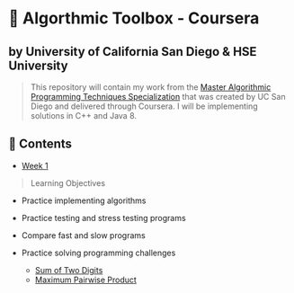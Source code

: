 # 🌟 Algorthmic Toolbox - Coursera

## by University of California San Diego & HSE University

> This repository will contain my work from the [Master Algorithmic Programming Techniques Specialization](https://www.coursera.org/specializations/data-structures-algorithms) that was created by UC San Diego and delivered through Coursera. I will be implementing solutions in C++ and Java 8.

## 📝 Contents

- [Week 1](/Week_1)

> Learning Objectives
- Practice implementing algorithms
- Practice testing and stress testing programs
- Compare fast and slow programs
- Practice solving programming challenges

  * [Sum of Two Digits](/Week_1/sum_of_two_numbers.java)
  * [Maximum Pairwise Product](/Week_1/maximum_pairwise_product.cpp)